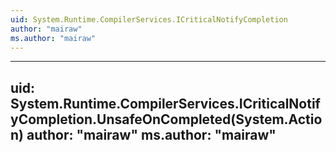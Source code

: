 ```yaml
---
uid: System.Runtime.CompilerServices.ICriticalNotifyCompletion
author: "mairaw"
ms.author: "mairaw"
---
```


---
uid: System.Runtime.CompilerServices.ICriticalNotifyCompletion.UnsafeOnCompleted(System.Action)
author: "mairaw"
ms.author: "mairaw"
---
